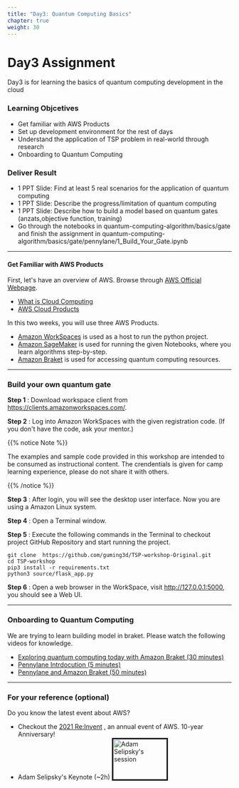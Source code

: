 ```yaml
---
title: "Day3: Quantum Computing Basics"
chapter: true
weight: 30
---
```


# Day3 Assignment

Day3 is for learning the basics of quantum computing development in the cloud

### Learning Objcetives
- Get familiar with AWS Products
- Set up development environment for the rest of days 
- Understand the application of TSP problem in real-world through research
- Onboarding to Quantum Computing

### Deliver Result
- 1 PPT Slide: Find at least 5 real scenarios for the application of quantum computing
- 1 PPT Slide: Describe the progress/limitation of quantum computing
- 1 PPT Slide: Describe how to build a model based on quantum gates (anzats,objective function, training) 
- Go through the notebooks in quantum-computing-algorithm/basics/gate and finish the assignment in quantum-computing-algorithm/basics/gate/pennylane/1_Build_Your_Gate.ipynb

---

#### Get Familiar with AWS Products

First, let's have an overview of AWS. Browse through [AWS Official Webpage](https://aws.amazon.com/). 

* [What is Cloud Computing](https://aws.amazon.com/what-is-cloud-computing/?nc1=f_cc)
* [AWS Cloud Products](https://aws.amazon.com/products/) 

In this two weeks, you will use three AWS Products. 

 * [Amazon WorkSpaces](https://aws.amazon.com/workspaces/) is used as a host to run the python project.
 * [Amazon SageMaker](https://aws.amazon.com/sagemaker/) is used for running the given Notebooks, where you learn algorithms step-by-step.
 * [Amazon Braket](https://aws.amazon.com/braket/) is used for accessing quantum computing resources. 


---

### Build your own quantum gate


**Step 1**  : Download workspace client from https://clients.amazonworkspaces.com/.

**Step 2** : Log into Amazon WorkSpaces with the given registration code. (If you don't have the code, ask your mentor.)


{{% notice Note %}}
<p style='text-align: left;'>
The examples and sample code provided in this workshop are intended to be consumed as instructional content. The crendentials is given for camp learning experience, please do not share it with others.
</p>
{{% /notice %}}

**Step 3** : After login, you will see the desktop user interface. Now you are using a Amazon Linux system.

**Step 4** : Open a Terminal window.

**Step 5** : Execute the following commands in the Terminal to checkout project GitHub Repository and start running the project.
```
git clone  https://github.com/guming3d/TSP-workshop-Original.git
cd TSP-workshop
pip3 install -r requirements.txt
python3 source/flask_app.py
```
**Step 6** : Open a web browser in the WorkSpace, visit http://127.0.0.1:5000, you should see a Web UI.

---
### Onboarding to Quantum Computing

We are trying to learn building model in braket. Please watch the following videos for knowledge.

* [Exploring quantum computing today with Amazon Braket (30 minutes)](https://wx.mail.qq.com/ftn/download?func=3&key=9dc79161d02ccd1eafb41a61346530395115d46536653039471702075504070f515d190353035214560e07031b5d050b01150457505d085d070e01040f5164391b4c011218065f544f796332161755192b5642045811100b520a0441731d40550d4a5d0f5145414c035640145b4553560f4841155f0b5719165750004f454750165014205b044a560c187613570e554d4c5544552211a455ad2c2f3112843a1daf01fb1719e34584ee&code=b84a6e09&k=9dc79161d02ccd1eafb41a61346530395115d46536653039471702075504070f515d190353035214560e07031b5d050b01150457505d085d070e01040f5164391b4c011218065f544f796332161755192b5642045811100b520a0441731d40550d4a5d0f5145414c035640145b4553560f4841155f0b5719165750004f454750165014205b044a560c187613570e554d4c5544552211a455ad2c2f3112843a1daf01fb1719e34584ee&fweb=1&cl=1)
* [Pennylane Intrdocution (5 minutes)](https://wx.mail.qq.com/ftn/download?func=3&key=9d9c1631d371c410afef4a3137383937e3d7ae3035383937474c0050505908045a5a4903535b0c1a5650060418015f04014e5007030a0b5553075653560b18371b1751421b5b565a4f34015d5657545242170b11655d57591b2f055f50165447567705c1954028e6fca0aaa6769a3b5047ed45119c9a&code=bcd15897&k=9d9c1631d371c410afef4a3137383937e3d7ae3035383937474c0050505908045a5a4903535b0c1a5650060418015f04014e5007030a0b5553075653560b18371b1751421b5b565a4f34015d5657545242170b11655d57591b2f055f50165447567705c1954028e6fca0aaa6769a3b5047ed45119c9a&fweb=1&cl=1)
* [Pennylane and Amazon Braket (50 minutes)](https://wx.mail.qq.com/ftn/download?func=3&key=cdcd9b33d32cc416ffbe183337653931c1d1dc2335653931171d065605575a05010b1b0a00520d1c0654505218075b03061f520b05510b0750510257005265314b4603401b06565c1f637e52560e190302000713701750521279534046095c43d0b2a27f50044b5f5b5c51136410585f46475b1378045a595b5c534015355c5f5c4b7a525b0019505c5616725804435e5c127441540e5c451c5f460721850b5d79de5d4345586c4d7021590dddd70eb6ce&code=22635e91&k=cdcd9b33d32cc416ffbe183337653931c1d1dc2335653931171d065605575a05010b1b0a00520d1c0654505218075b03061f520b05510b0750510257005265314b4603401b06565c1f637e52560e190302000713701750521279534046095c43d0b2a27f50044b5f5b5c51136410585f46475b1378045a595b5c534015355c5f5c4b7a525b0019505c5616725804435e5c127441540e5c451c5f460721850b5d79de5d4345586c4d7021590dddd70eb6ce&fweb=1&cl=1)

---
### For your reference (optional)
Do you know the latest event about AWS? 

* Checkout the [2021 Re:Invent](https://reinvent.awsevents.com/keynotes/?nc2=h_reik) , an annual event of AWS. 10-year Anniversary! 
* Adam Selipsky's Keynote (~2h)
<a href="http://www.youtube.com/watch?feature=player_embedded&v=WGA2P_oH5Xc
" target="_blank"><img src="http://img.youtube.com/vi/WGA2P_oH5Xc/0.jpg" 
alt="Adam Selipsky's session" width="120" height="90" border="3" /></a>
